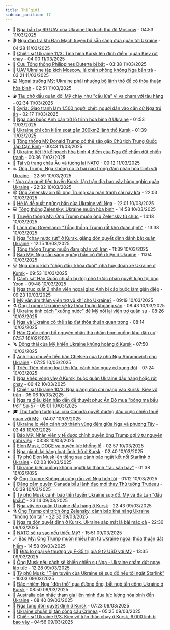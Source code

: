 ```yaml
---
title: Thế giới
sidebar_position: 17
---
```


<!-- dantri-the-gioi:START -->
- 🌋 [Nga bắn hạ 69 UAV của Ukraine tập kích thủ đô Moscow](https://dantri.com.vn/the-gioi/nga-ban-ha-69-uav-cua-ukraine-tap-kich-thu-do-moscow-20250311113944652.htm) - 04:53 11/03/2025
- 🎬 [Nga đáp trả khi Đan Mạch tuyên bố sẵn sàng đưa quân tới Ukraine](https://dantri.com.vn/the-gioi/nga-dap-tra-khi-dan-mach-tuyen-bo-san-sang-dua-quan-toi-ukraine-20250311091953467.htm) - 04:28 11/03/2025
- 🧰 [Chiến sự Ukraine 11/3: Tình hình Kursk lên đỉnh điểm, quân Kiev rút chạy](https://dantri.com.vn/the-gioi/chien-su-ukraine-113-tinh-hinh-kursk-len-dinh-diem-quan-kiev-rut-chay-20250311100603247.htm) - 04:00 11/03/2025
- 🌋 [Cựu Tổng thống Philippines Duterte bị bắt](https://dantri.com.vn/the-gioi/cuu-tong-thong-philippines-duterte-bi-bat-20250311104237162.htm) - 03:38 11/03/2025
- 🗽 [UAV Ukraine tập kích Moscow, lá chắn phòng không Nga bắn trả](https://dantri.com.vn/the-gioi/uav-ukraine-tap-kich-moscow-la-chan-phong-khong-nga-ban-tra-20250311100809723.htm) - 03:21 11/03/2025
- 💻 [Ngoại trưởng Mỹ: Ukraine phải nhượng bộ lãnh thổ để có thỏa thuận hòa bình](https://dantri.com.vn/the-gioi/ngoai-truong-my-ukraine-phai-nhuong-bo-lanh-tho-de-co-thoa-thuan-hoa-binh-20250311094613218.htm) - 02:51 11/03/2025
- ⛽️ [Tàu chở dầu quân đội Mỹ cháy như &quot;cầu lửa&quot; vì va chạm với tàu hàng](https://dantri.com.vn/the-gioi/tau-cho-dau-quan-doi-my-chay-nhu-cau-lua-vi-va-cham-voi-tau-hang-20250311093158475.htm) - 02:34 11/03/2025
- 🤩 [Syria: Giao tranh làm 1.500 người chết, người dân vào căn cứ Nga trú ẩn](https://dantri.com.vn/the-gioi/syria-giao-tranh-lam-1500-nguoi-chet-nguoi-dan-vao-can-cu-nga-tru-an-20250311090915022.htm) - 02:17 11/03/2025
- 🧐 [Nga cáo buộc Anh cản trở lộ trình hòa bình ở Ukraine](https://dantri.com.vn/the-gioi/nga-cao-buoc-anh-can-tro-lo-trinh-hoa-binh-o-ukraine-20250311084436471.htm) - 01:53 11/03/2025
- 🎊 [Ukraine chỉ còn kiểm soát gần 300km2 lãnh thổ Kursk](https://dantri.com.vn/the-gioi/ukraine-chi-con-kiem-soat-gan-300km2-lanh-tho-kursk-20250311065915035.htm) - 01:39 11/03/2025
- 📝 [Tổng thống Mỹ Donald Trump có thể sắp gặp Chủ tịch Trung Quốc Tập Cận Bình](https://dantri.com.vn/the-gioi/tong-thong-my-donald-trump-co-the-sap-gap-chu-tich-trung-quoc-tap-can-binh-20250311070245425.htm) - 00:43 11/03/2025
- 🤡 [Ukraine tiết lộ kế hoạch hòa bình 4 điểm của Nga để chấm dứt chiến tranh](https://dantri.com.vn/the-gioi/ukraine-tiet-lo-ke-hoach-hoa-binh-4-diem-cua-nga-de-cham-dut-chien-tranh-20250311073347861.htm) - 00:36 11/03/2025
- 🥷 [Tái vũ trang châu Âu và tương lai NATO](https://dantri.com.vn/the-gioi/tai-vu-trang-chau-au-va-tuong-lai-nato-20250310231218881.htm) - 00:12 11/03/2025
- 🏊 [Ông Trump: Nga không có lá bài nào trong đàm phán hòa bình với Ukraine](https://dantri.com.vn/the-gioi/ong-trump-nga-khong-co-la-bai-nao-trong-dam-phan-hoa-binh-voi-ukraine-20250311054822136.htm) - 22:59 10/03/2025
- 🕯 [Nga càn quét tiền tuyến Kursk, lập trận địa bao vây hàng nghìn quân Ukraine](https://dantri.com.vn/the-gioi/nga-can-quet-tien-tuyen-kursk-lap-tran-dia-bao-vay-hang-nghin-quan-ukraine-20250310224220035.htm) - 22:32 10/03/2025
- 😎 [Ông Zelensky xin lỗi ông Trump sau màn tranh cãi nảy lửa](https://dantri.com.vn/the-gioi/ong-zelensky-xin-loi-ong-trump-sau-man-tranh-cai-nay-lua-20250311050158965.htm) - 22:03 10/03/2025
- 🌈 [Hé lộ đề xuất ngừng bắn của Ukraine với Nga](https://dantri.com.vn/the-gioi/he-lo-de-xuat-ngung-ban-cua-ukraine-voi-nga-20250310231013662.htm) - 22:01 10/03/2025
- 💻 [Tổng thống Zelensky: Ukraine muốn hòa bình](https://dantri.com.vn/the-gioi/tong-thong-zelensky-ukraine-muon-hoa-binh-20250310203030049.htm) - 14:58 10/03/2025
- 🤖 [Truyền thông Mỹ: Ông Trump muốn ông Zelensky từ chức](https://dantri.com.vn/the-gioi/truyen-thong-my-ong-trump-muon-ong-zelensky-tu-chuc-20250310205303270.htm) - 14:18 10/03/2025
- 🦏 [Lãnh đạo Greenland: &quot;Tổng thống Trump rất khó đoán định&quot;](https://dantri.com.vn/the-gioi/lanh-dao-greenland-tong-thong-trump-rat-kho-doan-dinh-20250310184022044.htm) - 13:38 10/03/2025
- 🌁 [Nga &quot;chạy nước rút&quot; ở Kursk, giáng đòn quyết định đánh bật quân Ukraine](https://dantri.com.vn/the-gioi/nga-chay-nuoc-rut-o-kursk-giang-don-quyet-dinh-danh-bat-quan-ukraine-20250310190731416.htm) - 12:15 10/03/2025
- 🐘 [Tổng thống Trump muốn đàm phán với Iran](https://dantri.com.vn/the-gioi/tong-thong-trump-muon-dam-phan-voi-iran-20250310053143186.htm) - 11:39 10/03/2025
- 🥷 [Báo Mỹ: Nga sẵn sàng ngừng bắn có điều kiện ở Ukraine](https://dantri.com.vn/the-gioi/bao-my-nga-san-sang-ngung-ban-co-dieu-kien-o-ukraine-20250310175945980.htm) - 11:04 10/03/2025
- 💻 [Nga phục kích &quot;chặn đầu, khóa đuôi&quot;, phá hủy đoàn xe Ukraine ở Kursk](https://dantri.com.vn/the-gioi/nga-phuc-kich-chan-dau-khoa-duoi-pha-huy-doan-xe-ukraine-o-kursk-20250310164600886.htm) - 09:53 10/03/2025
- 🎡 [Cảnh sát Hàn Quốc chuẩn bị ứng phó trước phán quyết luận tội ông Yoon](https://dantri.com.vn/the-gioi/canh-sat-han-quoc-chuan-bi-ung-pho-truoc-phan-quyet-luan-toi-ong-yoon-20250310164654973.htm) - 09:48 10/03/2025
- 🧰 [Nga trục xuất 2 nhân viên ngoại giao Anh bị cáo buộc làm gián điệp](https://dantri.com.vn/the-gioi/nga-truc-xuat-2-nhan-vien-ngoai-giao-anh-bi-cao-buoc-lam-gian-diep-20250310155947534.htm) - 09:23 10/03/2025
- 🥸 [Mỹ vẫn âm thầm viện trợ vũ khí cho Ukraine?](https://dantri.com.vn/the-gioi/my-van-am-tham-vien-tro-vu-khi-cho-ukraine-20250310152827798.htm) - 09:19 10/03/2025
- ⚗️ [Ông Trump: Ukraine sẽ ký thỏa thuận khoáng sản](https://dantri.com.vn/the-gioi/ong-trump-ukraine-se-ky-thoa-thuan-khoang-san-20250310150744945.htm) - 08:43 10/03/2025
- 🌮 [Ukraine tính cách &quot;xuống nước&quot; để Mỹ nối lại viện trợ quân sự](https://dantri.com.vn/the-gioi/ukraine-tinh-cach-xuong-nuoc-de-my-noi-lai-vien-tro-quan-su-20250310145529141.htm) - 08:26 10/03/2025
- 🎃 [Nga và Ukraine có thể sắp đạt thỏa thuận quan trọng](https://dantri.com.vn/the-gioi/nga-va-ukraine-co-the-sap-dat-thoa-thuan-quan-trong-20250310143045498.htm) - 08:14 10/03/2025
- 💫 [Hàn Quốc công bố nguyên nhân thả nhầm bom xuống khu dân cư](https://dantri.com.vn/the-gioi/han-quoc-cong-bo-nguyen-nhan-tha-nham-bom-xuong-khu-dan-cu-20250310135542098.htm) - 07:57 10/03/2025
- 🪜 [Động thái của Mỹ khiến Ukraine khủng hoảng ở Kursk](https://dantri.com.vn/the-gioi/dong-thai-cua-my-khien-ukraine-khung-hoang-o-kursk-20250310141108759.htm) - 07:50 10/03/2025
- 🌋 [Anh hứa chuyển tiền bán Chelsea của tỷ phú Nga Abramovich cho Ukraine](https://dantri.com.vn/the-gioi/anh-hua-chuyen-tien-ban-chelsea-cua-ty-phu-nga-abramovich-cho-ukraine-20250310135301307.htm) - 07:25 10/03/2025
- 🦏 [Triều Tiên phóng loạt tên lửa, cảnh báo nguy cơ xung đột](https://dantri.com.vn/the-gioi/trieu-tien-phong-loat-ten-lua-canh-bao-nguy-co-xung-dot-20250310135700718.htm) - 07:24 10/03/2025
- 👀 [Nga khép vòng vây ở Kursk, buộc quân Ukraine đầu hàng hoặc rút chạy](https://dantri.com.vn/the-gioi/nga-khep-vong-vay-o-kursk-buoc-quan-ukraine-dau-hang-hoac-rut-chay-20250310133430481.htm) - 06:42 10/03/2025
- 🧰 [Chiến sự Ukraine 10/3: Nga giáng đòn chí mạng vào Kursk, Kiev vỡ trận](https://dantri.com.vn/the-gioi/chien-su-ukraine-103-nga-giang-don-chi-mang-vao-kursk-kiev-vo-tran-20250310115845934.htm) - 05:06 10/03/2025
- 🚀 [Nga ra điều kiện hấp dẫn để thuyết phục Ấn Độ mua &quot;bóng ma bầu trời&quot; Su-57](https://dantri.com.vn/the-gioi/nga-ra-dieu-kien-hap-dan-de-thuyet-phuc-an-do-mua-bong-ma-bau-troi-su-57-20250310115140229.htm) - 05:01 10/03/2025
- 🎓 [Thủ tướng tương lai của Canada quyết đương đầu cuộc chiến thuế quan với Mỹ](https://dantri.com.vn/the-gioi/thu-tuong-tuong-lai-cua-canada-quyet-duong-dau-cuoc-chien-thue-quan-voi-my-20250310110220765.htm) - 04:07 10/03/2025
- 🥸 [Ukraine lo viễn cảnh trở thành vùng đệm giữa Nga và phương Tây](https://dantri.com.vn/the-gioi/ukraine-lo-vien-canh-tro-thanh-vung-dem-giua-nga-va-phuong-tay-20250310104348077.htm) - 03:48 10/03/2025
- 🦅 [Báo Mỹ: Nhân viên y tế được chính quyền ông Trump gợi ý tự nguyện nghỉ việc](https://dantri.com.vn/the-gioi/bao-my-nhan-vien-y-te-duoc-chinh-quyen-ong-trump-goi-y-tu-nguyen-nghi-viec-20250310064707545.htm) - 03:38 10/03/2025
- 🤭 [Elon Musk, DOGE và quyền lực khổng lồ](https://dantri.com.vn/the-gioi/elon-musk-doge-va-quyen-luc-khong-lo-20250309223931548.htm) - 02:57 10/03/2025
- 🤖 [Nga giành lại hàng loạt lãnh thổ ở Kursk](https://dantri.com.vn/the-gioi/nga-gianh-lai-hang-loat-lanh-tho-o-kursk-20250310092638228.htm) - 02:40 10/03/2025
- 🐲 [Tỷ phú Elon Musk lên tiếng sau cảnh báo ngắt kết nối Starlink ở Ukraine](https://dantri.com.vn/the-gioi/ty-phu-elon-musk-len-tieng-sau-canh-bao-ngat-ket-noi-starlink-o-ukraine-20250310051123062.htm) - 02:03 10/03/2025
- 🫣 [Ukraine biến xuồng không người lái thành &quot;tàu sân bay&quot;](https://dantri.com.vn/the-gioi/ukraine-bien-xuong-khong-nguoi-lai-thanh-tau-san-bay-20250310081515852.htm) - 01:38 10/03/2025
- 🐵 [Ông Trump: Không ai cứng rắn với Nga hơn tôi](https://dantri.com.vn/the-gioi/ong-trump-khong-ai-cung-ran-voi-nga-hon-toi-20250310045554056.htm) - 01:12 10/03/2025
- 🫶 [Đảng cầm quyền Canada bầu lãnh đạo mới thay Thủ tướng Trudeau](https://dantri.com.vn/the-gioi/dang-cam-quyen-canada-bau-lanh-dao-moi-thay-thu-tuong-trudeau-20250310073410994.htm) - 00:39 10/03/2025
- 💃 [Tỷ phú Musk cảnh báo tiền tuyến Ukraine sụp đổ, Mỹ và Ba Lan &quot;đấu khẩu&quot;](https://dantri.com.vn/the-gioi/ty-phu-musk-canh-bao-tien-tuyen-ukraine-sup-do-my-va-ba-lan-dau-khau-20250310053441549.htm) - 23:14 09/03/2025
- 💫 [Nga vây ép quân Ukraine đầu hàng ở Kursk](https://dantri.com.vn/the-gioi/nga-vay-ep-quan-ukraine-dau-hang-o-kursk-20250310033935877.htm) - 22:43 09/03/2025
- ⚗️ [Ông Trump chỉ trích ông Zelensky, cảnh báo khả năng Ukraine &quot;không tồn tại&quot;](https://dantri.com.vn/the-gioi/ong-trump-chi-trich-ong-zelensky-canh-bao-kha-nang-ukraine-khong-ton-tai-20250310043333721.htm) - 22:32 09/03/2025
- 🥷 [Nga ra đòn quyết định ở Kursk, Ukraine sắp mất lá bài mặc cả](https://dantri.com.vn/the-gioi/nga-ra-don-quyet-dinh-o-kursk-ukraine-sap-mat-la-bai-mac-ca-20250310050711199.htm) - 22:30 09/03/2025
- 🥸 [NATO sẽ ra sao nếu thiếu Mỹ?](https://dantri.com.vn/the-gioi/nato-se-ra-sao-neu-thieu-my-20250309201204145.htm) - 15:51 09/03/2025
- 🪄 [Báo Mỹ: Ông Trump muốn nhiều hơn từ Ukraine ngoài thỏa thuận đất hiếm](https://dantri.com.vn/the-gioi/bao-my-ong-trump-muon-nhieu-hon-tu-ukraine-ngoai-thoa-thuan-dat-hiem-20250309213110522.htm) - 14:58 09/03/2025
- 🧑‍💻 [Đức lo ngại về thương vụ F-35 trị giá 9 tỷ USD với Mỹ](https://dantri.com.vn/the-gioi/duc-lo-ngai-ve-thuong-vu-f-35-tri-gia-9-ty-usd-voi-my-20250309201355884.htm) - 13:35 09/03/2025
- 🤭 [Ông Musk nêu cách sẽ khiến chiến sự Nga - Ukraine chấm dứt ngay lập tức](https://dantri.com.vn/the-gioi/ong-musk-neu-cach-se-khien-chien-su-nga-ukraine-cham-dut-ngay-lap-tuc-20250309184842769.htm) - 12:28 09/03/2025
- 🗽 [Tỷ phú Musk: &quot;Tiền tuyến của Ukraine sẽ sụp đổ nếu tôi ngắt Starlink&quot;](https://dantri.com.vn/the-gioi/ty-phu-musk-tien-tuyen-cua-ukraine-se-sup-do-neu-toi-ngat-starlink-20250309164845906.htm) - 10:03 09/03/2025
- 🤖 [Đặc nhiệm Nga &quot;độn thổ&quot; qua đường ống, bất ngờ  tấn công Ukraine ở Kursk](https://dantri.com.vn/the-gioi/dac-nhiem-nga-don-tho-qua-duong-ong-bat-ngo-tan-cong-ukraine-o-kursk-20250309151458425.htm) - 08:50 09/03/2025
- 🌈 [Australia cân nhắc tham gia liên minh đưa lực lượng hòa bình đến Ukraine](https://dantri.com.vn/the-gioi/australia-can-nhac-tham-gia-lien-minh-dua-luc-luong-hoa-binh-den-ukraine-20250309153116608.htm) - 08:40 09/03/2025
- 🤩 [Nga tung đòn quyết định ở Kursk](https://dantri.com.vn/the-gioi/nga-tung-don-quyet-dinh-o-kursk-20250309141306139.htm) - 07:23 09/03/2025
- 🤗 [Ukraine chuẩn bị tấn công cầu Crimea](https://dantri.com.vn/the-gioi/ukraine-chuan-bi-tan-cong-cau-crimea-20250309122515643.htm) - 05:25 09/03/2025
- 🙉 [Chiến sự Ukraine 9/3: Kiev vỡ trận tháo chạy ở Kursk, 6.000 lính bị bao vây](https://dantri.com.vn/the-gioi/chien-su-ukraine-93-kiev-vo-tran-thao-chay-o-kursk-6000-linh-bi-bao-vay-20250309103838761.htm) - 04:56 09/03/2025<!-- dantri-the-gioi:END -->
